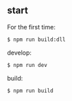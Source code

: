 ## start

For the first time:

```bash
$ npm run build:dll
```

develop:

```bash
$ npm run dev
```

build:

```bash
$ npm run build
```
